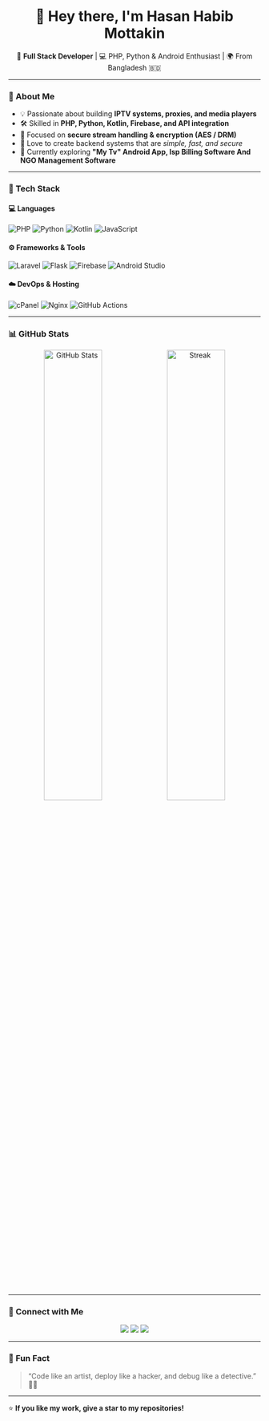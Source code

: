 <h1 align="center">👋 Hey there, I'm Hasan Habib Mottakin</h1>

<p align="center">
  🚀 <b>Full Stack Developer</b> | 💻 PHP, Python & Android Enthusiast | 🌍 From Bangladesh 🇧🇩
</p>

---

### 🧠 About Me
- 💡 Passionate about building **IPTV systems, proxies, and media players**  
- 🛠 Skilled in **PHP, Python, Kotlin, Firebase, and API integration**  
- 🔐 Focused on **secure stream handling & encryption (AES / DRM)**  
- 🧩 Love to create backend systems that are *simple, fast, and secure*  
- 🌱 Currently exploring **"My Tv" Android App, Isp Billing Software And NGO Management Software**  

---

### 🧰 Tech Stack
#### 💻 Languages
![PHP](https://img.shields.io/badge/-PHP-777BB4?style=for-the-badge&logo=php&logoColor=white)
![Python](https://img.shields.io/badge/-Python-3776AB?style=for-the-badge&logo=python&logoColor=white)
![Kotlin](https://img.shields.io/badge/-Kotlin-0095D5?style=for-the-badge&logo=kotlin&logoColor=white)
![JavaScript](https://img.shields.io/badge/-JavaScript-F7DF1E?style=for-the-badge&logo=javascript&logoColor=black)

#### ⚙️ Frameworks & Tools
![Laravel](https://img.shields.io/badge/-Laravel-FF2D20?style=for-the-badge&logo=laravel&logoColor=white)
![Flask](https://img.shields.io/badge/-Flask-000000?style=for-the-badge&logo=flask&logoColor=white)
![Firebase](https://img.shields.io/badge/-Firebase-FFCA28?style=for-the-badge&logo=firebase&logoColor=black)
![Android Studio](https://img.shields.io/badge/-Android_Studio-3DDC84?style=for-the-badge&logo=android-studio&logoColor=white)

#### ☁️ DevOps & Hosting
![cPanel](https://img.shields.io/badge/-cPanel-FF6C2C?style=for-the-badge&logo=cpanel&logoColor=white)
![Nginx](https://img.shields.io/badge/-Nginx-009639?style=for-the-badge&logo=nginx&logoColor=white)
![GitHub Actions](https://img.shields.io/badge/-GitHub_Actions-2088FF?style=for-the-badge&logo=github-actions&logoColor=white)

---

### 📊 GitHub Stats
<p align="center">
  <img src="https://github-readme-stats.vercel.app/api?username=HasanHabibMottakin&show_icons=true&theme=tokyonight" alt="GitHub Stats" width="48%"/>
  <img src="https://github-readme-streak-stats.herokuapp.com/?user=HasanHabibMottakin&theme=tokyonight" alt="Streak" width="48%"/>
</p>

---

### 🔗 Connect with Me
<p align="center">
  <a href="mailto:your.email@example.com"><img src="https://img.shields.io/badge/-Email-D14836?style=for-the-badge&logo=gmail&logoColor=white"></a>
  <a href="https://t.me/yourtelegram"><img src="https://img.shields.io/badge/-Telegram-26A5E4?style=for-the-badge&logo=telegram&logoColor=white"></a>
  <a href="https://github.com/HasanHabibMottakin"><img src="https://img.shields.io/badge/-GitHub-181717?style=for-the-badge&logo=github&logoColor=white"></a>
</p>

---

### 💬 Fun Fact
> “Code like an artist, deploy like a hacker, and debug like a detective.” 🕵️‍♂️

---

⭐ **If you like my work, give a star to my repositories!**
